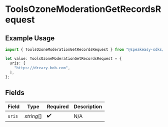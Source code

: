 # ToolsOzoneModerationGetRecordsRequest

## Example Usage

```typescript
import { ToolsOzoneModerationGetRecordsRequest } from "@speakeasy-sdks/bluesky/models/operations";

let value: ToolsOzoneModerationGetRecordsRequest = {
  uris: [
    "https://dreary-bob.com",
  ],
};
```

## Fields

| Field              | Type               | Required           | Description        |
| ------------------ | ------------------ | ------------------ | ------------------ |
| `uris`             | *string*[]         | :heavy_check_mark: | N/A                |